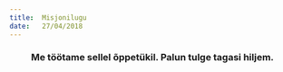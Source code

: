 ```yaml
---
title:  Misjonilugu
date:   27/04/2018
---
```


### <center>Me töötame sellel õppetükil. Palun tulge tagasi hiljem.</center>